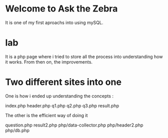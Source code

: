 # Welcome to Ask the Zebra

It is one of my first aproachs into using mySQL.

# lab

It is a php page where i tried to store all the process into understanding how it works. From then on, the improvements.

# Two different sites into one

One is how i ended up understanding the concepts :

index.php
header.php
q1.php
q2.php
q3.php
result.php

The other is the efficient way of doing it

question.php
result2.php
php/data-collector.php
php/header2.php
php/db.php


